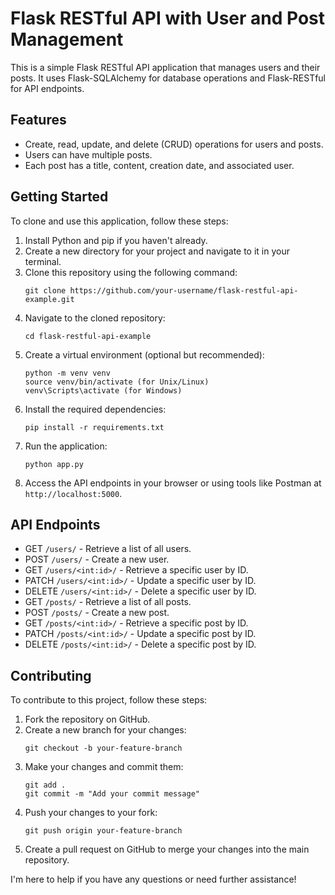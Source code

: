 # Flask RESTful API with User and Post Management

This is a simple Flask RESTful API application that manages users and their posts. It uses Flask-SQLAlchemy for database operations and Flask-RESTful for API endpoints.

## Features

- Create, read, update, and delete (CRUD) operations for users and posts.
- Users can have multiple posts.
- Each post has a title, content, creation date, and associated user.

## Getting Started

To clone and use this application, follow these steps:

1. Install Python and pip if you haven't already.
2. Create a new directory for your project and navigate to it in your terminal.
3. Clone this repository using the following command:
   ```
   git clone https://github.com/your-username/flask-restful-api-example.git
   ```
4. Navigate to the cloned repository:
   ```
   cd flask-restful-api-example
   ```
5. Create a virtual environment (optional but recommended):
   ```
   python -m venv venv
   source venv/bin/activate (for Unix/Linux)
   venv\Scripts\activate (for Windows)
   ```
6. Install the required dependencies:
   ```
   pip install -r requirements.txt
   ```
7. Run the application:
   ```
   python app.py
   ```
8. Access the API endpoints in your browser or using tools like Postman at `http://localhost:5000`.

## API Endpoints

- GET `/users/` - Retrieve a list of all users.
- POST `/users/` - Create a new user.
- GET `/users/<int:id>/` - Retrieve a specific user by ID.
- PATCH `/users/<int:id>/` - Update a specific user by ID.
- DELETE `/users/<int:id>/` - Delete a specific user by ID.
- GET `/posts/` - Retrieve a list of all posts.
- POST `/posts/` - Create a new post.
- GET `/posts/<int:id>/` - Retrieve a specific post by ID.
- PATCH `/posts/<int:id>/` - Update a specific post by ID.
- DELETE `/posts/<int:id>/` - Delete a specific post by ID.

## Contributing

To contribute to this project, follow these steps:

1. Fork the repository on GitHub.
2. Create a new branch for your changes:
   ```
   git checkout -b your-feature-branch
   ```
3. Make your changes and commit them:
   ```
   git add .
   git commit -m "Add your commit message"
   ```
4. Push your changes to your fork:
   ```
   git push origin your-feature-branch
   ```
5. Create a pull request on GitHub to merge your changes into the main repository.

I'm here to help if you have any questions or need further assistance!